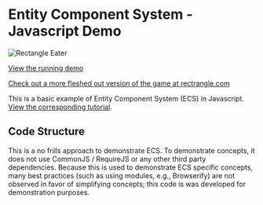 # Entity Component System - Javascript Demo
![Rectangle Eater](https://s3.amazonaws.com/vasir-assets/rectangle-eater/rectangleeater.gif)

[View the running demo](http://enoex.github.io/RectangleEater/)

[Check out a more fleshed out version of the game at rectrangle.com](http://rectrangle.com/)

This is a basic example of Entity Component System (ECS) in Javascript. [View the corresponding tutorial](http://vasir.net/blog/game-development/how-to-build-entity-component-system-in-javascript).

## Code Structure
This is a no frills approach to demonstrate ECS. To demonstrate concepts, it does not use CommonJS / RequireJS or any other third party dependencies. Because this is used to demonstrate ECS specific concepts, many best practices (such as using modules, e.g., Browserify) are not observed in favor of simplifying concepts; this code is was developed for demonstration purposes.

